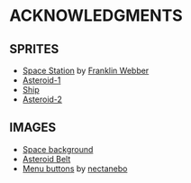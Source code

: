 # ACKNOWLEDGMENTS

## SPRITES

- [Space Station](https://pinterest.com/pin/66709638204241373/) by [Franklin Webber](https://pinterest.com/franklinwebber/)
- [Asteroid-1](https://pixelartmaker.com/art/6dab6ecf5720fdf)
- [Ship](https://clipartcraft.com/explore/spaceship-clipart-pixel/)
- [Asteroid-2](https://pixelartmaker.com/art/b0d28fcc8a7f281)

## IMAGES

- [Space background](http://wallpapercave.com/wp/tlxFHZF.jpg)
- [Asteroid Belt](https://wallpapercave.com/wp/wp4221867.jpg)
- [Menu buttons](https://nectanebo.itch.io/menu-buttons) by [nectanebo](https://nectanebo.itch.io/)
